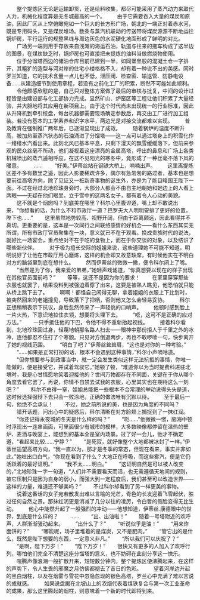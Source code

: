 　　整个提炼区无论是运输卸货，还是给料收集，都尽可能采用了蒸汽动力来取代人力，机械化程度算是无冬城最高的一个。
　　由于它需要吞入大量的煤炭和原油，因此厂区从上空俯瞰宛如一个巨大的长方形广场，朝北的一端正对着赤水河，既是专用码头，又是煤炭堆场。数条与蒸汽机联动的传送带将煤炭源源不断地运往锅炉房，平行运行的规整黑线与周边灰色的水泥硬化地面形成了鲜明的对比。
　　广场另一端则用于存放来自浅滩的海运石油，轨道与往来的拖车构成了这半边的图景，在煤炭缺乏时，锅炉房也可直接把未提炼的油料当做燃烧物使用。
　　位于分馏塔西边的储油仓库目前已建到一半，如同堡垒般的混凝土仓一字排开，其粗犷的造型与河对岸的住宅小楼格格不入，却有着一种说不出的美感。同时罗兰知道，它的技术含量一点儿也不低，泄压阀、检查窗、输送管、防静电设备……从建造细节到使用章程，若没有之前化工厂的积累，断然不可能如此顺利。
　　令他颇感欣慰的是，自己只对整体方案做了最后的审核与批复，中间的设计过程皆是由建设部与化工部协力完成。显然矿山、炉窑区等工程让他们积累了大量经验，并大胆地将其应用在新项目上。由于这个时代尚未出现统一的行业标准，因此从升降机到牵引绞盘，每台机器都需要现场确定参数后，再交由工厂进行加工组装。若没有基本的工学素养和识字水平，两边光是对接交流都难以实现。
　　普及教育在强制推广两年后，已逐渐显现出了成效。
　　随着锅炉的温度不断升高，被加热至蒸汽状态的石油涌进了分馏塔——这一点可以通过塔身上的积雪化作一缕缕水汽看出来。此刻北风已基本平息，只剩下漫天的飘雪缓缓落下，但前来参观的民众丝毫不所动，他们凝视着这座漂亮的金属高塔，呼出的鼻息和广场上各类机械喷出的蒸汽遥相呼应，在这不见阳光的寒冬中，竟形成了一种丝毫不落下风的暖意。
　　……
　　“好美。”伊蒂丝站在钢铁大桥上，喃喃出声。
　　这里离提炼区差不多有数里之遥，因此人影要稀疏许多，偶尔有急匆匆的路过者，基本也是想要前往高塔方向，除了见证又一桩新奇事物的诞生外，亦是为了能目睹国王陛下一面。不过在经过北地珍珠身旁时，大部分人都会不由自主地朝她和她边上的人看上两眼——无疑在他们眼里，立于雪中的这两名女子，都有着令人心动的美貌。
　　这不就是个烟囱吗？到底美在哪里？科尔心里腹诽道，嘴上却不敢说出来，“你想看的话，为什么不和市政厅一道？巴罗夫大人明明安排了更好的位置，陛下也……”
　　这里虽然地势较高、视野开阔，但由于距离颇远，因此看得并不真切。更重要的是，这本是一次同行之间联络感情的好机会——看什么东西其实无所谓，所有市政厅官员聚集在一块，意义就已不在于观看。换成贵族时代的说法，就好比一场宴会，重点绝对不在于吃的食物上，而在于你交谈的对象，以及结识了哪些新伙伴。
　　对于极为擅长交际的姐姐来说，这些道理她不可能不知道，明明说好了让他在市政厅用心磨炼，这样的机会却又故意缺席，有时候他实在不明白对方的脑袋里到底在想什么。
　　然而伊蒂丝的微微一撇，便令科尔闭上了嘴。
　　“当然是为了你，我亲爱的弟弟，”她轻声戏谑道，“你真想要以现在的样子出现在其他官员面前吗？”
　　等等，这还不是因为你的要求！
　　在家里穿穿那些衣服也就罢了，结果没料到被强迫着穿了出来，这要是被熟人瞧见，他恐怕就只能从桥上跳下去了。
　　啊啊！都怪自己闲得无聊，拿着姐姐的衣服上下比划时，被突然回来的老姐撞见，导致落下了把柄，否则他又怎么会轻易妥协。
　　科尔正想稍稍表示下抗议，身后忽然传来了一声轻佻的口哨声。
　　他顿时感到脸上一片火热，下意识地拉住衣领，想要将头埋下去。
　　“唔，这可不是正确的应对方法。”
　　一只手抵住他的下巴，令他不得不重新抬起视线。
　　接着科尔看到，北地珍珠回过身，轻蔑地朝那名路人扫去——眼神中那份拒人于千里之外的冰冷，连他都忍不住打了个寒颤。只见对方倒退两步，再也不敢啰嗦一句，快步离开了她的视线范围。
　　“明白了吧？”伊蒂丝耸耸肩，“这也是对你的一种考验。”
　　“……如果是正常打扮的话，根本不会遇到这种事情，”科尔小声嘀咕道。
　　“但你想要参与到政事当中，就一定会发生类似这样无法抗拒的事情，你唯一能做的，便是接受它，并试着驾驭它。”她顿了顿，“难道你以为当时提费科进驻北境时，我是心甘情愿地笑着迎接他的？世间万物都存在不同面，关键在于你从哪个角度去看它罢了。再说，你情不自禁去试我的衣服，心里其实也在期待这么一刻吧？”
　　科尔不由得一窒，姐姐总能把一些根本不合常理的举动说得头头是道，这时候选择强辩下去只会一败涂地，正确的做法唯有沉默以待。
　　至于最后一句，他绝不会承认！
　　不过，她之前所说的美，也是因为角度的不同吗？
　　错开话题，问出心中的疑惑后，科尔清晰在对方脸颊上捕捉到了一抹红润。
　　“你还记得永夜城的冬天是什么样的吗？”
　　“呃……”他微微一愣，脑海中顿时浮现出一连串画面，可里面很少有城市的模样，大多数映像都停留在温热的壁炉、麦酒与晚宴上，能想到的基本全是室内场景。过了好一会儿，他才不确定道，“看起来比较……宁静？”
　　“是死寂，就好像整个大地都被冰封了一样。”伊蒂丝遥望高塔方向，“我一直以为，那才是冬季的常态，但现在看来，事实并非如此。”她吐出口白气，“你现在看到了什么？大地正在呼吸，而这些雾汽，便是它仍活跃着的最好证明。”
　　“我不太……明白。”
　　“这证明自然是可以被人改变的，”北地珍珠一字一句道，“人们并不需要看天而活，也无需遵循天地间的规则，被它压制只是因为自身的弱小，而强大到一定程度后，我们甚至可以改造世界——这样的力量，难道还不够美吗？”
　　不过科尔却看到了另一样更美的事物。
　　说着这番话的女子宛若散发出难以言喻的光芒，青色的长发迎着飞雪起伏，胜过任何自然之景。那抹红润更是消减了几分以往的凌厉，令白皙的侧脸变得无比生动。
　　他心中陡然升起了一股强烈的冲动——他想知道，伊蒂丝.康德眼中的世界，到底是什么样的？
　　……
　　“出、出油啦！”
　　随着一号塔附近的欢呼声，人群渐渐骚动起来。
　　“出什么了？”
　　“听说似乎是油！”
　　“用来炸面饼的？”
　　“哪能呢，场子里堆着的是煤炭，又不是肥肉。”
　　“管它出的是什么，既然是陛下想要的东西，一定意义非凡。”
　　“所以我们可以庆祝了？”
　　“是啊，陛下万岁！”
　　“陛下万岁！”
　　很快又有更多的人加入了欢呼行列，哪怕他们完全不清楚这座分馏塔的意义，也不妨碍在此刻分享这一快乐。
　　喧腾声像浪潮一般扩散开来，短短数分钟内，整个提炼区便沸腾起来，在这样的声势下，令人生畏的邪魔之月仿佛都褪去了昔日的色彩。
　　望着河岸边升起的黑白烟柱，以及在烟雾与雪花中忽隐忽现的银色高塔，罗兰心中充满了难以言说的成就感。
　　如果说盘踞在北坡山上的浓烟代表着煤铁复合与第一次工业革命的成果，那么这里腾起的烟柱，则意味着一个新的时代即将到来。